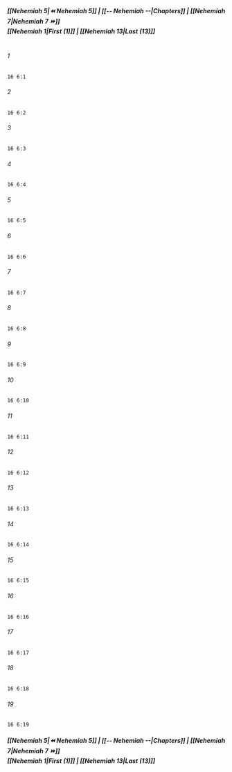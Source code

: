 
##### **[[Nehemiah 5|⏪ Nehemiah 5]] | [[-- Nehemiah --|Chapters]] | [[Nehemiah 7|Nehemiah 7 ⏩]]**<br>**[[Nehemiah 1|First (1)]] | [[Nehemiah 13|Last (13)]]**<br><br>

###### 1
``` verse
16 6:1
```
###### 2
``` verse
16 6:2
```
###### 3
``` verse
16 6:3
```
###### 4
``` verse
16 6:4
```
###### 5
``` verse
16 6:5
```
###### 6
``` verse
16 6:6
```
###### 7
``` verse
16 6:7
```
###### 8
``` verse
16 6:8
```
###### 9
``` verse
16 6:9
```
###### 10
``` verse
16 6:10
```
###### 11
``` verse
16 6:11
```
###### 12
``` verse
16 6:12
```
###### 13
``` verse
16 6:13
```
###### 14
``` verse
16 6:14
```
###### 15
``` verse
16 6:15
```
###### 16
``` verse
16 6:16
```
###### 17
``` verse
16 6:17
```
###### 18
``` verse
16 6:18
```
###### 19
``` verse
16 6:19
```

##### **[[Nehemiah 5|⏪ Nehemiah 5]] | [[-- Nehemiah --|Chapters]] | [[Nehemiah 7|Nehemiah 7 ⏩]]**<br>**[[Nehemiah 1|First (1)]] | [[Nehemiah 13|Last (13)]]**
